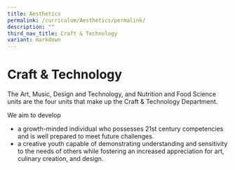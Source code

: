 ```yaml
---
title: Aesthetics
permalink: /curriculum/Aesthetics/permalink/
description: ""
third_nav_title: Craft & Technology
variant: markdown
---
```

Craft & Technology
==========

 The Art, Music, Design and Technology, and Nutrition and Food Science units are the four units that make up the Craft & Technology Department.
 

We aim to develop 

* a growth-minded individual who possesses 21st century competencies and is well prepared to meet future challenges. 
* a creative youth capable of demonstrating understanding and sensitivity to the needs of others while fostering an increased appreciation for art, culinary creation, and design.


